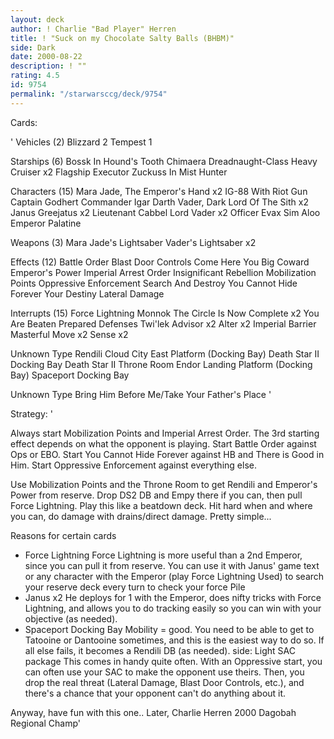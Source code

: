 ```yaml
---
layout: deck
author: ! Charlie "Bad Player" Herren
title: ! "Suck on my Chocolate Salty Balls (BHBM)"
side: Dark
date: 2000-08-22
description: ! ""
rating: 4.5
id: 9754
permalink: "/starwarsccg/deck/9754"
---
```

Cards: 

'
Vehicles (2)
Blizzard 2
Tempest 1

Starships (6)
Bossk In Hound's Tooth
Chimaera
Dreadnaught-Class Heavy Cruiser  x2
Flagship Executor
Zuckuss In Mist Hunter

Characters (15)
Mara Jade, The Emperor's Hand	x2
IG-88 With Riot Gun
Captain Godhert
Commander Igar
Darth Vader, Dark Lord Of The Sith  x2
Janus Greejatus  x2
Lieutenant Cabbel
Lord Vader  x2
Officer Evax
Sim Aloo
Emperor Palatine

Weapons (3)
Mara Jade's Lightsaber
Vader's Lightsaber  x2

Effects (12)
Battle Order
Blast Door Controls
Come Here You Big Coward
Emperor's Power
Imperial Arrest Order
Insignificant Rebellion
Mobilization Points
Oppressive Enforcement
Search And Destroy
You Cannot Hide Forever
Your Destiny
Lateral Damage

Interrupts (15)
Force Lightning
Monnok
The Circle Is Now Complete  x2
You Are Beaten
Prepared Defenses
Twi'lek Advisor  x2
Alter  x2
Imperial Barrier
Masterful Move	x2
Sense  x2

Unknown Type
Rendili
Cloud City East Platform (Docking Bay)
Death Star II Docking Bay
Death Star II Throne Room
Endor Landing Platform (Docking Bay)
Spaceport Docking Bay

Unknown Type
Bring Him Before Me/Take Your Father's Place
'

Strategy: '

Always start Mobilization Points and Imperial Arrest Order. The 3rd starting effect depends on what the opponent is playing.
Start Battle Order against Ops or EBO.
Start You Cannot Hide Forever against HB and There is Good in Him.
Start Oppressive Enforcement against everything else.


Use Mobilization Points and the Throne Room to get Rendili and Emperor's Power from reserve. Drop DS2 DB and Empy there if you can, then pull Force Lightning. Play this like a beatdown deck. Hit hard when and where you can, do damage with drains/direct damage. Pretty simple...

Reasons for certain cards
- Force Lightning
Force Lightning is more useful than a 2nd Emperor, since you can pull it from reserve. You can use it with Janus' game text or any character with the Emperor (play Force Lightning Used) to search your reserve deck every turn to check your force Pile
- Janus x2
He deploys for 1 with the Emperor, does nifty tricks with Force Lightning, and allows you to do tracking easily so you can win with your objective (as needed).
- Spaceport Docking Bay
Mobility = good. You need to be able to get to Tatooine or Dantooine sometimes, and this is the easiest way to do so. If all else fails, it becomes a Rendili DB (as needed).
side: Light SAC package
This comes in handy quite often. With an Oppressive start, you can often use your SAC to make the opponent use theirs. Then, you drop the real threat (Lateral Damage, Blast Door Controls, etc.), and there's a chance that your opponent can't do anything about it.

Anyway, have fun with this one..
Later,
Charlie Herren
2000 Dagobah Regional Champ'

